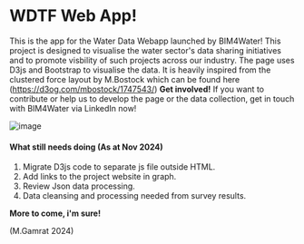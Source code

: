 # WDTF Web App!

This is the app for the Water Data Webapp launched by BIM4Water! This project is designed to visualise the water sector's data sharing initiatives and to promote visbility of such projects across our industry.
The page uses D3js and Bootstrap to visualise the data. It is heavily inspired from the clustered force layout by M.Bostock which can be found here (https://d3og.com/mbostock/1747543/)
**Get involved!** If you want to contribute or help us to develop the page or the data collection, get in touch with BIM4Water via LinkedIn now!

![image](https://github.com/user-attachments/assets/552b7a81-266e-4b99-9faa-e8d4ff6ed5d6)


#### What still needs doing (As at Nov 2024)

1. Migrate D3js code to separate js file outside HTML.
2. Add links to the project website in graph.
3. Review Json data processing.
4. Data cleansing and processing needed from survey results.


**More to come, i'm sure!** 

(M.Gamrat 2024)
